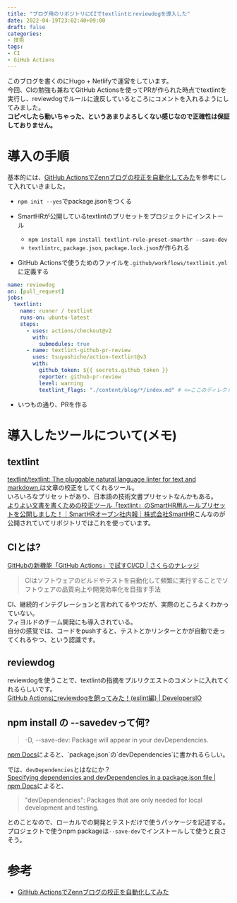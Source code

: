 ```yaml
---
title: "ブログ用のリポジトリにCIでtextlintとreviewdogを導入した"
date: 2022-04-19T23:02:40+09:00
draft: false
categories:
- 技術
tags:
- CI
- GiHub Actions
---
```


このブログを書くのにHugo + Netlifyで運営をしています。  
今回、CIの勉強も兼ねてGitHub Actionsを使ってPRが作られた時点でtextlintを実行し、reviewdogでルールに違反しているところにコメントを入れるようにしてみました。  
**コピペしたら動いちゃった、というあまりよろしくない感じなので正確性は保証しておりません。**

# 導入の手順

基本的には、[GitHub ActionsでZennブログの校正を自動化してみた](https://zenn.dev/yuta28/articles/blog-lint-ci-reviewdog)を参考にして入れていきました。  

- `npm init --yes`でpackage.jsonをつくる

- SmartHRが公開しているtextlintのプリセットをプロジェクトにインストール
  - `npm install npm install textlint-rule-preset-smarthr --save-dev`
  - `textlintrc`, `package.json`, `package.lock.json`が作られる

- GitHub Actionsで使うためのファイルを`.github/workflows/textlinit.yml`に定義する

```yml
name: reviewdog
on: [pull_request]
jobs:
  textlint:
    name: runner / textlint
    runs-on: ubuntu-latest
    steps:
      - uses: actions/checkout@v2
        with:
          submodules: true
      - name: textlint-github-pr-review
        uses: tsuyoshicho/action-textlint@v3
        with:
          github_token: ${{ secrets.github_token }}
          reporter: github-pr-review
          level: warning
          textlint_flags: "./content/blog/*/index.md" # <=ここのディレクトリは自分の校正に合わせて変更
```

- いつもの通り、PRを作る

# 導入したツールについて(メモ)

## textlint

[textlint/textlint: The pluggable natural language linter for text and markdown.](https://github.com/textlint/textlint)は文章の校正をしてくれるツール。  
いろいろなプリセットがあり、日本語の技術文書プリセットなんかもある。  
[よりよい文書を書くための校正ツール「textlint」のSmartHR用ルールプリセットを公開しました！｜SmartHRオープン社内報｜株式会社SmartHR](https://shanaiho.smarthr.co.jp/n/n881866630eda)こんなのが公開されていてリポジトリではこれを使っています。  

## CIとは?

[GitHubの新機能「GitHub Actions」で試すCI/CD | さくらのナレッジ](https://knowledge.sakura.ad.jp/23478/)  

> CIはソフトウェアのビルドやテストを自動化して頻繁に実行することでソフトウェアの品質向上や開発効率化を目指す手法

CI、継続的インテグレーションと言われてるやつだが、実際のところよくわかっていない。  
フィヨルドのチーム開発にも導入されている。  
自分の感覚では、コードをpushすると、テストとかリンターとかが自動で走ってくれるやつ、という認識です。  

## reviewdog

reviewdogを使うことで、textlintの指摘をプルリクエストのコメントに入れてくれるらしいです。  
[GitHub Actionsにreviewdogを飼ってみた！(eslint編) | DevelopersIO](https://dev.classmethod.jp/articles/shuntaka-github-actions-reviewdog/)

## npm install の --savedevって何?

> -D, --save-dev: Package will appear in your devDependencies.

[npm Docs](https://docs.npmjs.com/cli/v8/commands/npm-install#:~:text=%2DD%2C%20%2D%2Dsave%2Ddev%3A%20Package%20will%20appear%20in%20your%20devDependencies.)によると、`package.json`の`devDependencies`に書かれるらしい。

では、`devDependencies`とはなにか？  
[Specifying dependencies and devDependencies in a package.json file | npm Docs](https://docs.npmjs.com/specifying-dependencies-and-devdependencies-in-a-package-json-file)によると、

> "devDependencies": Packages that are only needed for local development and testing.

とのことなので、ローカルでの開発とテストだけで使うパッケージを記述する。  
プロジェクトで使うnpm packageは`--save-dev`でインストールして使うと良さそう。  

# 参考

- [GitHub ActionsでZennブログの校正を自動化してみた](https://zenn.dev/yuta28/articles/blog-lint-ci-reviewdog#textlint)
